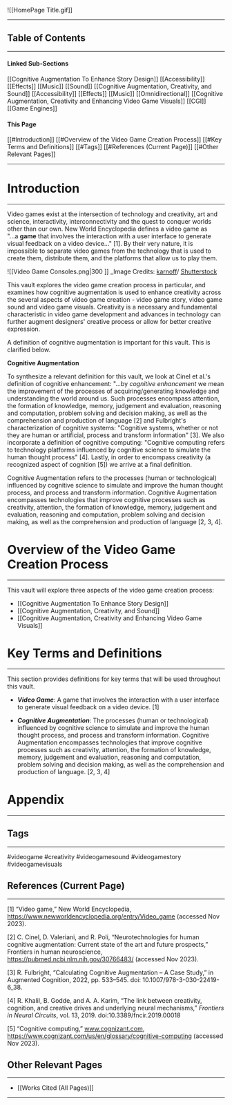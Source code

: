 ![[HomePage Title.gif]]
_______
## Table of Contents
____
#### Linked Sub-Sections

[[Cognitive Augmentation To Enhance Story Design]]
	[[Accessibility]]
	[[Effects]]
	[[Music]]
	[[Sound]]
[[Cognitive Augmentation, Creativity, and Sound]]
	[[Accessibility]]
	[[Effects]]
	[[Music]]
	[[Omnidirectional]]
[[Cognitive Augmentation, Creativity and Enhancing Video Game Visuals]]
	[[CGI]]
	[[Game Engines]]
#### This Page

[[#Introduction]]
[[#Overview of the Video Game Creation Process]]
[[#Key Terms and Definitions]]
[[#Tags]]
[[#References (Current Page)]]
[[#Other Relevant Pages]]

____
# Introduction
___

Video games exist at the intersection of technology and creativity, art and science, interactivity, interconnectivity and the quest to conquer worlds other than our own. New World Encyclopedia defines a video game as "...a **game** that involves the interaction with a user interface to generate visual feedback on a video device..." [1]. By their very nature, it is impossible to separate video games from the technology that is used to create them, distribute them, and the platforms that allow us to play them.

![[Video Game Consoles.png|300 ]]
_Image Credits: [karnoff](http://www.shutterstock.com/gallery-891097p1.html)/ [Shutterstock](http://www.shutterstock.com/)

This vault explores the video game creation process in particular, and examines how cognitive augmentation is used to enhance creativity across the several aspects of video game creation - video game story, video game sound and video game visuals. Creativity is a necessary and fundamental characteristic in video game development and advances in technology can further augment designers' creative process or allow for better creative expression. 

A definition of cognitive augmentation is important for this vault. This is clarified below.

**Cognitive Augmentation**

To synthesize a relevant definition for this vault, we look at Cinel et al.'s definition of cognitive enhancement: "...by _cognitive enhancement_ we mean the improvement of the processes of acquiring/generating knowledge and understanding the world around us. Such processes encompass attention, the formation of knowledge, memory, judgement and evaluation, reasoning and computation, problem solving and decision making, as well as the comprehension and production of language [2] and Fulbright's characterization of cognitive systems: "Cognitive systems, whether or not they are human or artificial, process and transform information" [3]. We also incorporate a definition of cognitive computing: "Cognitive computing refers to technology platforms influenced by cognitive science to simulate the human thought process" [4]. Lastly, in order to encompass creativity (a recognized aspect of cognition [5]) we arrive at a final definition.

Cognitive Augmentation refers to the processes (human or technological) influenced by cognitive science to simulate and improve the human thought process, and process and transform information. Cognitive Augmentation encompasses technologies that improve cognitive processes such as creativity, attention, the formation of knowledge, memory, judgement and evaluation, reasoning and computation, problem solving and decision making, as well as the comprehension and production of language [2, 3, 4].

# Overview of the Video Game Creation Process
___

This vault will explore three aspects of the video game creation process:

- [[Cognitive Augmentation To Enhance Story Design]]
- [[Cognitive Augmentation, Creativity, and Sound]]
- [[Cognitive Augmentation, Creativity and Enhancing Video Game Visuals]]
# Key Terms and Definitions
--- 
This section provides definitions for key terms that will be used throughout this vault.

- **_Video Game_**: A game that involves the interaction with a user interface to generate visual feedback on a video device. [1]

- **_Cognitive Augmentation_**: The processes (human or technological) influenced by cognitive science to simulate and improve the human thought process, and process and transform information. Cognitive Augmentation encompasses technologies that improve cognitive processes such as creativity, attention, the formation of knowledge, memory, judgement and evaluation, reasoning and computation, problem solving and decision making, as well as the comprehension and production of language. [2, 3, 4]

# Appendix
__________
## Tags
_____
#videogame #creativity #videogamesound #videogamestory #videogamevisuals 

## References (Current Page)
____
[1] “Video game,” New World Encyclopedia, https://www.newworldencyclopedia.org/entry/Video_game (accessed Nov 2023).

[2] C. Cinel, D. Valeriani, and R. Poli, “Neurotechnologies for human cognitive augmentation: Current state of the art and future prospects,” Frontiers in human neuroscience, https://pubmed.ncbi.nlm.nih.gov/30766483/ (accessed Nov 2023).

[3] R. Fulbright, “Calculating Cognitive Augmentation – A Case Study,” in Augmented Cognition, 2022, pp. 533–545. doi: 10.1007/978-3-030-22419-6_38.
  
[4] R. Khalil, B. Godde, and A. A. Karim, “The link between creativity, cognition, and creative drives and underlying neural mechanisms,” _Frontiers in Neural Circuits_, vol. 13, 2019. doi:10.3389/fncir.2019.00018

[5] “Cognitive computing,” www.cognizant.com, https://www.cognizant.com/us/en/glossary/cognitive-computing (accessed Nov 2023).

## Other Relevant Pages
_____
- [[Works Cited (All Pages)]] 
_______________________________________________

